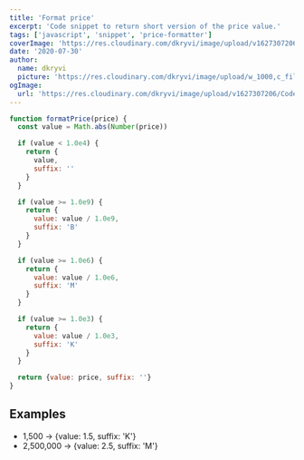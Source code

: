 ```yaml
---
title: 'Format price'
excerpt: 'Code snippet to return short version of the price value.'
tags: ['javascript', 'snippet', 'price-formatter']
coverImage: 'https://res.cloudinary.com/dkryvi/image/upload/v1627307206/Code%20Templates/covers/cover_wyom8x.jpg'
date: '2020-07-30'
author:
  name: dkryvi
  picture: 'https://res.cloudinary.com/dkryvi/image/upload/w_1000,c_fill,ar_1:1,g_auto,r_max,bo_5px_solid_red,b_rgb:262c35/v1627306839/Code%20Templates/authors/dkryvi_sfy4ur.jpg'
ogImage:
  url: 'https://res.cloudinary.com/dkryvi/image/upload/v1627307206/Code%20Templates/covers/cover_wyom8x.jpg'
---
```


```js
function formatPrice(price) {
  const value = Math.abs(Number(price))

  if (value < 1.0e4) {
    return {
      value,
      suffix: ''
    }
  }

  if (value >= 1.0e9) {
    return {
      value: value / 1.0e9,
      suffix: 'B'
    }
  }

  if (value >= 1.0e6) {
    return {
      value: value / 1.0e6,
      suffix: 'M'
    }
  }

  if (value >= 1.0e3) {
    return {
      value: value / 1.0e3,
      suffix: 'K'
    }
  }

  return {value: price, suffix: ''}
}
```

## Examples

- 1,500 -> {value: 1.5, suffix: 'K'}
- 2,500,000 -> {value: 2.5, suffix: 'M'}
